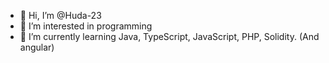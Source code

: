 - 👋 Hi, I’m @Huda-23
- 👀 I’m interested in programming
- 🌱 I’m currently learning Java, TypeScript, JavaScript, PHP, Solidity. (And angular)



<!---
Huda-23/Huda-23 is a ✨ special ✨ repository because its `README.md` (this file) appears on your GitHub profile.
You can click the Preview link to take a look at your changes.
--->
